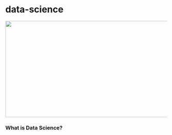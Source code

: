 # data-science
<img width="550" height="300" alt="" src="https://stemettes.org/zine/wp-content/uploads/sites/3/2021/12/ai-gif.gif"/>

### What is Data Science?

